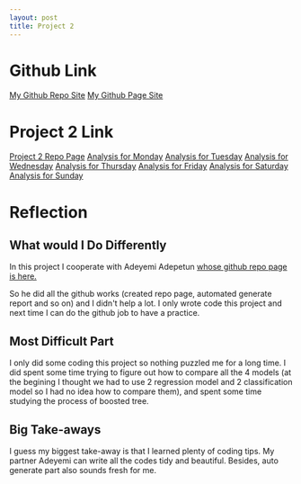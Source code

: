 ```yaml
---
layout: post
title: Project 2
---
```


# Github Link

[My Github Repo Site](https://github.com/CurlySheep?tab=repositories)
[My Github Page Site](https://github.com/CurlySheep)

# Project 2 Link

[Project 2 Repo Page](https://github.com/yemoray/ST-558-Project_2)
[Analysis for Monday](https://github.com/yemoray/ST-558-Project_2/blob/main/Weekday_Analysis.md)
[Analysis for Tuesday](https://github.com/yemoray/ST-558-Project_2/blob/main/tuesday.md)
[Analysis for Wednesday](https://github.com/yemoray/ST-558-Project_2/blob/main/wednesday.md)
[Analysis for Thursday](https://github.com/yemoray/ST-558-Project_2/blob/main/thursday.md)
[Analysis for Friday](https://github.com/yemoray/ST-558-Project_2/blob/main/friday.md)
[Analysis for Saturday](https://github.com/yemoray/ST-558-Project_2/blob/main/saturday.md)
[Analysis for Sunday](https://github.com/yemoray/ST-558-Project_2/blob/main/sunday.md)

# Reflection

## What would I Do Differently

In this project I cooperate with Adeyemi Adepetun [whose github repo page is here.](https://github.com/yemoray?tab=repositories)

So he did all the github works (created repo page, automated generate report and so on) and I didn't help a lot. I only wrote code this project and next time I can do the github job to have a practice.

## Most Difficult Part

I only did some coding this project so nothing puzzled me for a long time. I did spent some time trying to figure out how to compare all the 4 models (at the begining I thought we had to use 2 regression model and 2 classification model so I had no idea how to compare them), and spent some time studying the process of boosted tree.

## Big Take-aways

I guess my biggest take-away is that I learned plenty of coding tips. My partner Adeyemi can write all the codes tidy and beautiful. Besides, auto generate part also sounds fresh for me.
